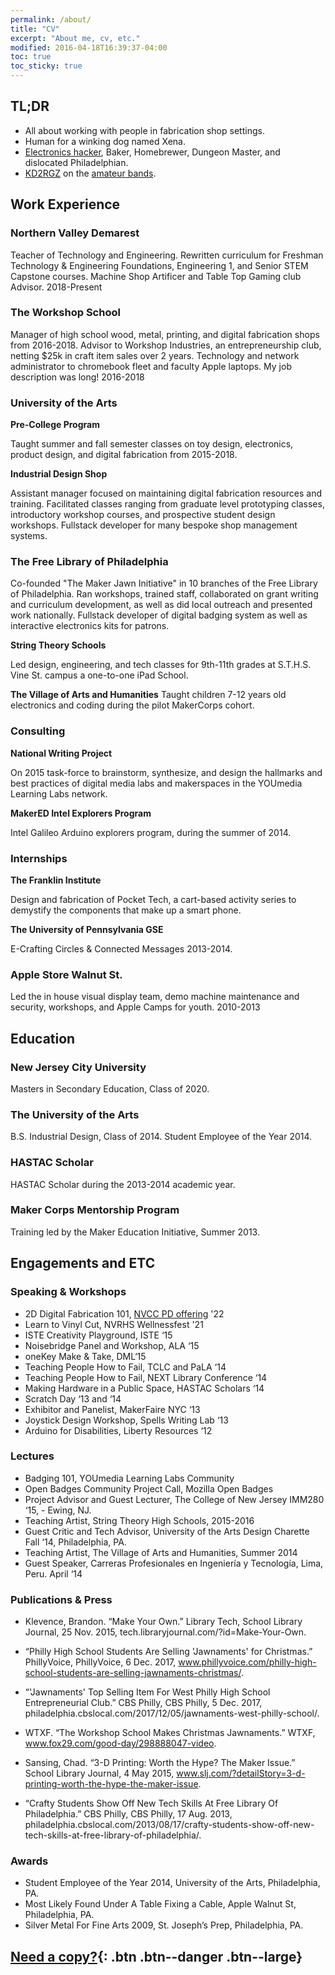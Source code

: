 ```yaml
---
permalink: /about/
title: "CV"
excerpt: "About me, cv, etc."
modified: 2016-04-18T16:39:37-04:00
toc: true
toc_sticky: true
---
```




## TL;DR

- All about working with people in fabrication shop settings.
- Human for a winking dog named Xena.
- [Electronics hacker](https://github.com/bklevence), Baker, Homebrewer, Dungeon Master, and dislocated Philadelphian.
- [KD2RGZ](https://www.qrz.com/db/KD2RGZ) on the [amateur bands](https://en.wikipedia.org/wiki/Amateur_radio).


## Work Experience

### Northern Valley Demarest

Teacher of Technology and Engineering. Rewritten curriculum for Freshman Technology & Engineering Foundations, Engineering 1, and Senior STEM Capstone courses. Machine Shop Artificer and Table Top Gaming club Advisor. 2018-Present

### The Workshop School

Manager of high school wood, metal, printing, and digital fabrication shops from 2016-2018. Advisor to Workshop Industries, an entrepreneurship club, netting $25k in craft item sales over 2 years. Technology and network administrator to chromebook fleet and faculty Apple laptops. My job description was long! 2016-2018

### University of the Arts
**Pre-College Program**

Taught summer and fall semester classes on toy design, electronics, product design, and digital fabrication from 2015-2018.

**Industrial Design Shop**

Assistant manager focused on maintaining digital fabrication resources and training. Facilitated classes ranging from graduate level prototyping classes, introductory workshop courses, and prospective student design workshops. Fullstack developer for many bespoke shop management systems.

### The Free Library of Philadelphia

Co-founded "The Maker Jawn Initiative" in 10 branches of the Free Library of Philadelphia. Ran workshops, trained staff, collaborated on grant writing and curriculum development, as well as did local outreach and presented work nationally. Fullstack developer of digital badging system as well as interactive electronics kits for patrons.



**String Theory Schools**

Led design, engineering, and tech classes for 9th-11th grades at S.T.H.S. Vine St. campus a one-to-one iPad School.

**The Village of Arts and Humanities**
Taught children 7-12 years old electronics and coding during the pilot MakerCorps cohort.

### Consulting
**National Writing Project**

On 2015 task-force to brainstorm, synthesize, and design the hallmarks and best practices of digital media labs and makerspaces in the YOUmedia Learning Labs network.

**MakerED Intel Explorers Program**

Intel Galileo Arduino explorers program, during the summer of 2014.

### Internships
**The Franklin Institute**

Design and fabrication of Pocket Tech, a cart-based activity series to demystify the components that make up a smart phone.

**The University of Pennsylvania GSE**

E-Crafting Circles & Connected Messages 2013-2014.

### Apple Store Walnut St.

Led the in house visual display team, demo machine maintenance and security, workshops, and Apple Camps for youth. 2010-2013

## Education
### New Jersey City University

Masters in Secondary Education, Class of 2020.
### The University of the Arts

B.S. Industrial Design, Class of 2014.
Student Employee of the Year 2014.
### HASTAC Scholar

HASTAC Scholar during the 2013-2014 academic year.
### Maker Corps Mentorship Program

Training led by the Maker Education Initiative, Summer 2013.

## Engagements and ETC

### Speaking & Workshops

- 2D Digital Fabrication 101, [NVCC PD offering](https://nvccleads.nvnet.org/) '22
- Learn to Vinyl Cut, NVRHS Wellnessfest '21
- ISTE Creativity Playground, ISTE ‘15
- Noisebridge Panel and Workshop, ALA ‘15
- oneKey Make & Take, DML‘15
- Teaching People How to Fail, TCLC and PaLA ‘14
- Teaching People How to Fail, NEXT Library Conference ‘14
- Making Hardware in a Public Space, HASTAC Scholars ‘14
- Scratch Day ‘13 and ‘14
- Exhibitor and Panelist, MakerFaire NYC ‘13
- Joystick Design Workshop, Spells Writing Lab ‘13
- Arduino for Disabilities, Liberty Resources ‘12

### Lectures

- Badging 101, YOUmedia Learning Labs Community
- Open Badges Community Project Call, Mozilla Open Badges
- Project Advisor and Guest Lecturer, The College of New Jersey IMM280 ‘15, - Ewing, NJ.
- Teaching Artist, String Theory High Schools, 2015-2016
- Guest Critic and Tech Advisor, University of the Arts Design Charette Fall ‘14, Philadelphia, PA.
- Teaching Artist, The Village of Arts and Humanities, Summer 2014
- Guest Speaker, Carreras Profesionales en Ingeniería y Tecnología, Lima, Peru. April ‘14

### Publications & Press

- Klevence, Brandon. “Make Your Own.” Library Tech, School Library Journal, 25 Nov. 2015, tech.libraryjournal.com/?id=Make-Your-Own.


- “Philly High School Students Are Selling 'Jawnaments' for Christmas.” PhillyVoice, PhillyVoice, 6 Dec. 2017, www.phillyvoice.com/philly-high-school-students-are-selling-jawnaments-christmas/.
- “'Jawnaments' Top Selling Item For West Philly High School Entrepreneurial Club.” CBS Philly, CBS Philly, 5 Dec. 2017, philadelphia.cbslocal.com/2017/12/05/jawnaments-west-philly-school/.
- WTXF. “The Workshop School Makes Christmas Jawnaments.” WTXF, www.fox29.com/good-day/298888047-video.
- Sansing, Chad. “3-D Printing: Worth the Hype? The Maker Issue.” School Library Journal, 4 May 2015, www.slj.com/?detailStory=3-d-printing-worth-the-hype-the-maker-issue.
- “Crafty Students Show Off New Tech Skills At Free Library Of Philadelphia.” CBS Philly, CBS Philly, 17 Aug. 2013, philadelphia.cbslocal.com/2013/08/17/crafty-students-show-off-new-tech-skills-at-free-library-of-philadelphia/.

### Awards

- Student Employee of the Year 2014, University of the Arts, Philadelphia, PA.
- Most Likely Found Under A Table Fixing a Cable, Apple Walnut St, Philadelphia, PA.
- Silver Metal For Fine Arts 2009, St. Joseph’s Prep, Philadelphia, PA.


[Need a copy?](https://docs.google.com/document/d/1lhN6D_kEIUEYC4jbdxrDbogR5b4Msk8gVxpDfSDE9Ks/edit?usp=sharing){: .btn .btn--danger .btn--large}
---

